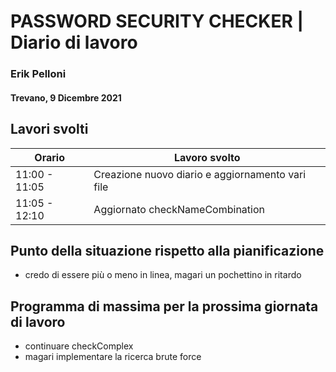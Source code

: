 # PASSWORD SECURITY CHECKER | Diario di lavoro
### Erik Pelloni
#### Trevano, 9 Dicembre 2021

## Lavori svolti


|Orario        |Lavoro svolto                                                  |
|--------------|---------------------------------------------------------------|
|11:00 - 11:05 |Creazione nuovo diario e aggiornamento vari file               |
|11:05 - 12:10 |Aggiornato checkNameCombination                                |



[//]: <> (##  Problemi riscontrati e soluzioni adottate)


##  Punto della situazione rispetto alla pianificazione
+ credo di essere più o meno in linea, magari un pochettino in ritardo

## Programma di massima per la prossima giornata di lavoro
+ continuare checkComplex
+ magari implementare la ricerca brute force